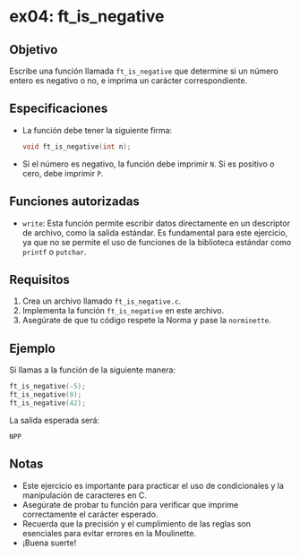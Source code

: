 # ex04: ft_is_negative

## Objetivo
Escribe una función llamada `ft_is_negative` que determine si un número entero es negativo o no, e imprima un carácter correspondiente.

## Especificaciones
- La función debe tener la siguiente firma:
    ```c
    void ft_is_negative(int n);
    ```
- Si el número es negativo, la función debe imprimir `N`. Si es positivo o cero, debe imprimir `P`.

## Funciones autorizadas
- `write`: Esta función permite escribir datos directamente en un descriptor de archivo, como la salida estándar. Es fundamental para este ejercicio, ya que no se permite el uso de funciones de la biblioteca estándar como `printf` o `putchar`.

## Requisitos
1. Crea un archivo llamado `ft_is_negative.c`.
2. Implementa la función `ft_is_negative` en este archivo.
3. Asegúrate de que tu código respete la Norma y pase la `norminette`.

## Ejemplo
Si llamas a la función de la siguiente manera:
```c
ft_is_negative(-5);
ft_is_negative(0);
ft_is_negative(42);
```
La salida esperada será:
```
NPP
```

## Notas
- Este ejercicio es importante para practicar el uso de condicionales y la manipulación de caracteres en C.
- Asegúrate de probar tu función para verificar que imprime correctamente el carácter esperado.
- Recuerda que la precisión y el cumplimiento de las reglas son esenciales para evitar errores en la Moulinette.
- ¡Buena suerte!